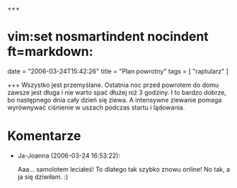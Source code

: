 +++
# vim:set nosmartindent nocindent ft=markdown:
date = "2006-03-24T15:42:26"
title = "Plan powrotny"
tags = [ "raptularz" ]

+++
Wszystko jest przemyślane. Ostatnia noc przed powrotem do domu zawsze jest
długa i nie warto spać dłużej niż 3 godziny. I to bardzo dobrze, bo następnego
dnia cały dzień się ziewa. A intensywne ziewanie pomaga wyrównywać ciśnienie w
uszach podczas startu i lądowania.

<!--more-->

# Komentarze

* Ja-Joanna (2006-03-24 16:53:22): <p>Aaa... samolotem leciałeś! To dlatego tak
  szybko znowu online! No tak, a ja się dziwiłam. :)</p>
